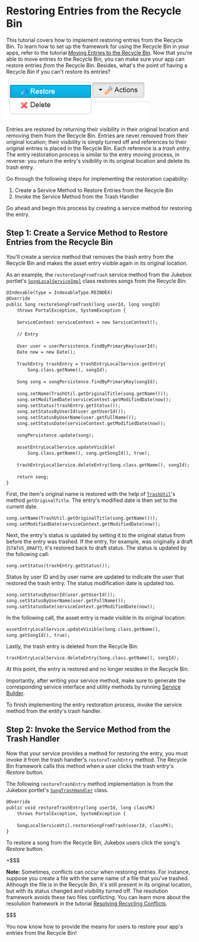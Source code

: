 # Restoring Entries from the Recycle Bin [](id=restoring-entries-from-the-recycle-bin)

This tutorial covers how to implement restoring entries from the Recycle Bin. 
To learn how to set up the framework for using the Recycle Bin in your apps, 
refer to the tutorial [Moving Entries to the Recycle Bin](/develop/tutorials/-/knowledge_base/moving-entries-to-the-recycle-bin).
Now that you're able to move entries *to* the Recycle Bin, you can 
make sure your app can restore entries *from* the Recycle Bin. Besides, what's 
the point of having a Recycle Bin if you can't restore its entries?

![Figure 1: By implementing the *Restore* functionality, you'll be able to move entries out of the Recycle Bin and make them visible again in their original locations.](../../images/restore-entry-rb.png)

Entries are restored by returning their visibility in their original location
and removing them from the Recycle Bin. Entries are never removed from their 
original location; their visibility is simply turned off and references to their 
original entries is placed in the Recycle Bin. Each reference is a *trash entry*.
The entry restoration process is similar to the entry moving 
process, in reverse: you return the entry's visibility in its original 
location and delete its trash entry.

Go through the following steps for implementing the restoration capability: 

1. Create a Service Method to Restore Entries from the Recycle Bin
2. Invoke the Service Method from the Trash Handler

Go ahead and begin this process by creating a service method for restoring the
entry.

## Step 1: Create a Service Method to Restore Entries from the Recycle Bin [](id=step-1-create-a-service-method-to-restore-entries-from-the-recycle-bin)

You'll create a service method that removes the trash entry from the Recycle Bin
and makes the asset entry visible again in its original location. 

As an example, the `restoreSongFromTrash` service method from the Jukebox
portlet's [`SongLocalServiceImpl`](https://github.com/liferay-labs/jukebox-portlet/blob/6.2.x/docroot/WEB-INF/src/org/liferay/jukebox/service/impl/SongLocalServiceImpl.java)
class restores songs from the Recycle Bin:

    @Indexable(type = IndexableType.REINDEX)
    @Override
    public Song restoreSongFromTrash(long userId, long songId)
        throws PortalException, SystemException {

        ServiceContext serviceContext = new ServiceContext();

        // Entry

        User user = userPersistence.findByPrimaryKey(userId);
        Date now = new Date();

        TrashEntry trashEntry = trashEntryLocalService.getEntry(
            Song.class.getName(), songId);

        Song song = songPersistence.findByPrimaryKey(songId);

        song.setName(TrashUtil.getOriginalTitle(song.getName()));
        song.setModifiedDate(serviceContext.getModifiedDate(now));
        song.setStatus(trashEntry.getStatus());
        song.setStatusByUserId(user.getUserId());
        song.setStatusByUserName(user.getFullName());
        song.setStatusDate(serviceContext.getModifiedDate(now));

        songPersistence.update(song);

        assetEntryLocalService.updateVisible(
            Song.class.getName(), song.getSongId(), true);

        trashEntryLocalService.deleteEntry(Song.class.getName(), songId);

        return song;
    }

First, the item's original name is restored with the help of [`TrashUtil`](https://docs.liferay.com/portal/6.2/javadocs/com/liferay/portlet/trash/util/TrashUtil.html)'s
method `getOriginalTitle`. The entry's modified date is then set to the current
date. 

    song.setName(TrashUtil.getOriginalTitle(song.getName()));
    song.setModifiedDate(serviceContext.getModifiedDate(now));

Next, the entry's status is updated by setting it to the original status from
before the entry was trashed. If the entry, for example, was originally a draft
(`STATUS_DRAFT`), it's restored back to draft status. The status is updated by
the following call:

    song.setStatus(trashEntry.getStatus());

Status by user ID and by user name are updated to indicate the user that
restored the trash entry. The status modification date is updated too.

    song.setStatusByUserId(user.getUserId());
    song.setStatusByUserName(user.getFullName());
    song.setStatusDate(serviceContext.getModifiedDate(now));

In the following call, the asset entry is made visible in its original location:

    assetEntryLocalService.updateVisible(Song.class.getName(), song.getSongId(), true);

Lastly, the trash entry is deleted from the Recycle Bin:

    trashEntryLocalService.deleteEntry(Song.class.getName(), songId);

At this point, the entry is restored and no longer resides in the Recycle Bin.

Importantly, after writing your service method, make sure to generate the
corresponding service interface and utility methods by running [Service Builder](/develop/tutorials/-/knowledge_base/6-2/running-service-builder-and-understanding-the-generated-code).

To finish implementing the entry restoration process, invoke the service method 
from the entity's trash handler.

## Step 2: Invoke the Service Method from the Trash Handler [](id=step-2-invoke-the-service-method-from-the-trash-handler)

Now that your service provides a method for restoring the entry, you must invoke
it from the trash handler's `restoreTrashEntry` method. The Recycle Bin
framework calls this method when a user clicks the trash entry's *Restore*
button. 

The following `restoreTrashEntry` method implementation is from the Jukebox
portlet's [`SongTrashHandler`](https://github.com/liferay-labs/jukebox-portlet/blob/6.2.x/docroot/WEB-INF/src/org/liferay/jukebox/trash/SongTrashHandler.java)
class. 

    @Override
    public void restoreTrashEntry(long userId, long classPK)
        throws PortalException, SystemException {

        SongLocalServiceUtil.restoreSongFromTrash(userId, classPK);
    }

To restore a song from the Recycle Bin, Jukebox users click the song's *Restore*
button. 

+$$$

**Note:** Sometimes, conflicts can occur when restoring entries. For instance,
suppose you create a file with the same name of a file that you've trashed.
Although the file is in the Recycle Bin, it's still present in its original
location, but with its status changed and visibility turned off. The resolution
framework avoids these two files conflicting. You can learn more about the
resolution framework in the tutorial [Resolving Recycling Conflicts](/develop/tutorials/-/knowledge_base/resolving-recycling-conflicts).

$$$

You now know how to provide the means for users to restore your app's entries
from the Recycle Bin!
